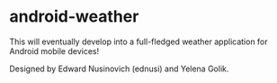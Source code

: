 # android-weather
This will eventually develop into a full-fledged weather application for Android mobile devices!

Designed by Edward Nusinovich (ednusi) and Yelena Golik.
